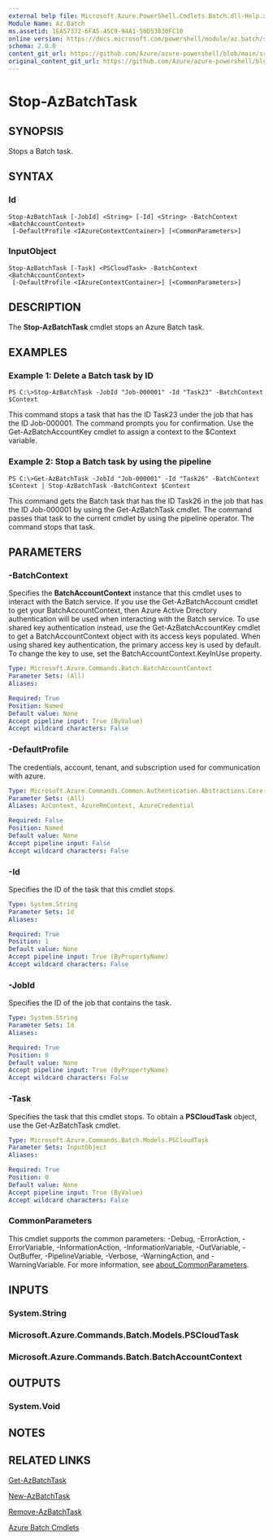 ```yaml
---
external help file: Microsoft.Azure.PowerShell.Cmdlets.Batch.dll-Help.xml
Module Name: Az.Batch
ms.assetid: 1EA57372-6FA5-45C9-94A1-50D53830FC10
online version: https://docs.microsoft.com/powershell/module/az.batch/stop-azbatchtask
schema: 2.0.0
content_git_url: https://github.com/Azure/azure-powershell/blob/main/src/Batch/Batch/help/Stop-AzBatchTask.md
original_content_git_url: https://github.com/Azure/azure-powershell/blob/main/src/Batch/Batch/help/Stop-AzBatchTask.md
---
```


# Stop-AzBatchTask

## SYNOPSIS
Stops a Batch task.

## SYNTAX

### Id
```
Stop-AzBatchTask [-JobId] <String> [-Id] <String> -BatchContext <BatchAccountContext>
 [-DefaultProfile <IAzureContextContainer>] [<CommonParameters>]
```

### InputObject
```
Stop-AzBatchTask [-Task] <PSCloudTask> -BatchContext <BatchAccountContext>
 [-DefaultProfile <IAzureContextContainer>] [<CommonParameters>]
```

## DESCRIPTION
The **Stop-AzBatchTask** cmdlet stops an Azure Batch task.

## EXAMPLES

### Example 1: Delete a Batch task by ID
```
PS C:\>Stop-AzBatchTask -JobId "Job-000001" -Id "Task23" -BatchContext $Context
```

This command stops a task that has the ID Task23 under the job that has the ID Job-000001.
The command prompts you for confirmation.
Use the Get-AzBatchAccountKey cmdlet to assign a context to the $Context variable.

### Example 2: Stop a Batch task by using the pipeline
```
PS C:\>Get-AzBatchTask -JobId "Job-000001" -Id "Task26" -BatchContext $Context | Stop-AzBatchTask -BatchContext $Context
```

This command gets the Batch task that has the ID Task26 in the job that has the ID Job-000001 by using the Get-AzBatchTask cmdlet.
The command passes that task to the current cmdlet by using the pipeline operator.
The command stops that task.

## PARAMETERS

### -BatchContext
Specifies the **BatchAccountContext** instance that this cmdlet uses to interact with the Batch service.
If you use the Get-AzBatchAccount cmdlet to get your BatchAccountContext, then Azure Active Directory authentication will be used when interacting with the Batch service. To use shared key authentication instead, use the Get-AzBatchAccountKey cmdlet to get a BatchAccountContext object with its access keys populated. When using shared key authentication, the primary access key is used by default. To change the key to use, set the BatchAccountContext.KeyInUse property.

```yaml
Type: Microsoft.Azure.Commands.Batch.BatchAccountContext
Parameter Sets: (All)
Aliases:

Required: True
Position: Named
Default value: None
Accept pipeline input: True (ByValue)
Accept wildcard characters: False
```

### -DefaultProfile
The credentials, account, tenant, and subscription used for communication with azure.

```yaml
Type: Microsoft.Azure.Commands.Common.Authentication.Abstractions.Core.IAzureContextContainer
Parameter Sets: (All)
Aliases: AzContext, AzureRmContext, AzureCredential

Required: False
Position: Named
Default value: None
Accept pipeline input: False
Accept wildcard characters: False
```

### -Id
Specifies the ID of the task that this cmdlet stops.

```yaml
Type: System.String
Parameter Sets: Id
Aliases:

Required: True
Position: 1
Default value: None
Accept pipeline input: True (ByPropertyName)
Accept wildcard characters: False
```

### -JobId
Specifies the ID of the job that contains the task.

```yaml
Type: System.String
Parameter Sets: Id
Aliases:

Required: True
Position: 0
Default value: None
Accept pipeline input: True (ByPropertyName)
Accept wildcard characters: False
```

### -Task
Specifies the task that this cmdlet stops.
To obtain a **PSCloudTask** object, use the Get-AzBatchTask cmdlet.

```yaml
Type: Microsoft.Azure.Commands.Batch.Models.PSCloudTask
Parameter Sets: InputObject
Aliases:

Required: True
Position: 0
Default value: None
Accept pipeline input: True (ByValue)
Accept wildcard characters: False
```

### CommonParameters
This cmdlet supports the common parameters: -Debug, -ErrorAction, -ErrorVariable, -InformationAction, -InformationVariable, -OutVariable, -OutBuffer, -PipelineVariable, -Verbose, -WarningAction, and -WarningVariable. For more information, see [about_CommonParameters](http://go.microsoft.com/fwlink/?LinkID=113216).

## INPUTS

### System.String

### Microsoft.Azure.Commands.Batch.Models.PSCloudTask

### Microsoft.Azure.Commands.Batch.BatchAccountContext

## OUTPUTS

### System.Void

## NOTES

## RELATED LINKS

[Get-AzBatchTask](./Get-AzBatchTask.md)

[New-AzBatchTask](./New-AzBatchTask.md)

[Remove-AzBatchTask](./Remove-AzBatchTask.md)

[Azure Batch Cmdlets](/powershell/module/Az.Batch/)
